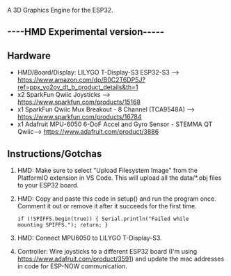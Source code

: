 A 3D Graphics Engine for the ESP32.

<h2>----HMD Experimental version-----</h2>

<h2>Hardware</h2>

- HMD/Board/Display: LILYGO T-Display-S3 ESP32-S3 --> https://www.amazon.com/dp/B0C2T6DP5J?ref=ppx_yo2ov_dt_b_product_details&th=1
- x2 SparkFun Qwiic Joysticks --> https://www.sparkfun.com/products/15168
- x1 SparkFun Qwiic Mux Breakout - 8 Channel (TCA9548A) --> https://www.sparkfun.com/products/16784
- x1 Adafruit MPU-6050 6-DoF Accel and Gyro Sensor - STEMMA QT Qwiic--> https://www.adafruit.com/product/3886

<h2>Instructions/Gotchas</h2>

1. HMD: Make sure to select "Upload Filesystem Image" from the PlatformIO extension in VS Code. This will upload all the data/*.obj files to your ESP32 board. 
2. HMD: Copy and paste this code in setup() and run the program once. Comment it out or remove it after it succeeds for the first time.

    <code>if (!SPIFFS.begin(true))
    {
     Serial.println("Failed while mounting SPIFFS.");
     return;
    }</code>

3. HMD: Connect MPU6050 to LILYGO T-Display-S3.
4. Controller: Wire joysticks to a different ESP32 board (I'm using https://www.adafruit.com/product/3591) and update the mac addresses in code for ESP-NOW communication. 